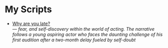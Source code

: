 # My Scripts

- [Why are you late?](why-are-you-late/en.md)  
  — *fear, and self-discovery within the world of acting. The narrative follows a young aspiring actor who faces the daunting challenge of his first audition after a two-month delay fueled by self-doubt*
